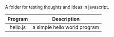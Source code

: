A folder for testing thoughts and ideas in javascript.

| Program         | Description                                         |
|:---------------:|:---------------------------------------------------:|
| hello.js        | a simple hello world program                        |